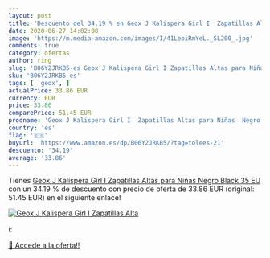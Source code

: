 ```yaml
---
layout: post
title: 'Descuento del 34.19 % en Geox J Kalispera Girl I  Zapatillas Alta'
date: 2020-06-27 14:02:08
image: 'https://m.media-amazon.com/images/I/41LeoiRmYeL._SL200_.jpg'
comments: true
category: ofertas
author: ring
slug: 'B06Y2JRKB5-es Geox J Kalispera Girl I Zapatillas Altas para Niñas Negro...'
sku: 'B06Y2JRKB5-es'
tags: [ 'geox', ]
actualPrice: 33.86 EUR
currency: EUR
price: 33.86
comparePrice: 51.45 EUR
prodname: 'Geox J Kalispera Girl I  Zapatillas Altas para Niñas  Negro  Black   35 EU'
country: 'es'
flag: '🇪🇸'
buyurl: 'https://www.amazon.es/dp/B06Y2JRKB5/?tag=tolees-21'
descuento: '34.19'
average: '33.86'
---
```


Tienes [Geox J Kalispera Girl I  Zapatillas Altas para Niñas  Negro  Black   35 EU](https://www.amazon.es/dp/B06Y2JRKB5/?tag=tolees-21) con un 34.19 % de descuento con precio de oferta de 33.86 EUR (original: 51.45 EUR) en el siguiente enlace!

[![Geox J Kalispera Girl I  Zapatillas Alta](https://m.media-amazon.com/images/I/41LeoiRmYeL._SL200_.jpg)](https://www.amazon.es/dp/B06Y2JRKB5/?tag=tolees-21)

ℹ️:


[🛒 Accede a la oferta!!](https://www.amazon.es/dp/B06Y2JRKB5/?tag=tolees-21)
